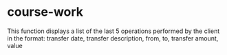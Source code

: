 # course-work
This function displays a list of the last 5 operations performed by the client in the format: transfer date, transfer description, from, to, transfer amount, value
